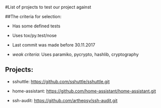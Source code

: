#List of projects to test our project against

##The criteria for selection:

+ Has some defined tests

+ Uses tox/py.test/nose

+ Last commit was made before 30.11.2017

+ *weak criteria*: Uses paramiko, pycrypto, hashlib, cryptography

## Projects:

+ sshuttle: https://github.com/sshuttle/sshuttle.git 

+ home-assistant: https://github.com/home-assistant/home-assistant.git

+ ssh-audit: https://github.com/arthepsy/ssh-audit.git
